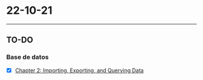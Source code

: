 # 22-10-21
---
## TO-DO
### Base de datos
- [x] [Chapter 2: Importing, Exporting, and Querying Data](https://university.mongodb.com/mercury/M001/2021_October_5/chapter/Chapter_2_Importing_Exporting_and_Querying_Data/lesson/5f35a42904e9ff81d1f0716d/problem)